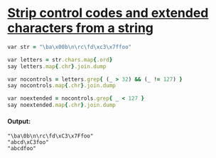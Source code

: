 [1]: https://rosettacode.org/wiki/Strip_control_codes_and_extended_characters_from_a_string

# [Strip control codes and extended characters from a string][1]

```ruby
var str = "\ba\x00b\n\rc\fd\xc3\x7ffoo"

var letters = str.chars.map{.ord}
say letters.map{.chr}.join.dump

var nocontrols = letters.grep{ (_ > 32) && (_ != 127) }
say nocontrols.map{.chr}.join.dump

var noextended = nocontrols.grep{ _ < 127 }
say noextended.map{.chr}.join.dump
```

#### Output:
```
"\ba\0b\n\rc\fd\xC3\x7Ffoo"
"abcd\xC3foo"
"abcdfoo"
```
